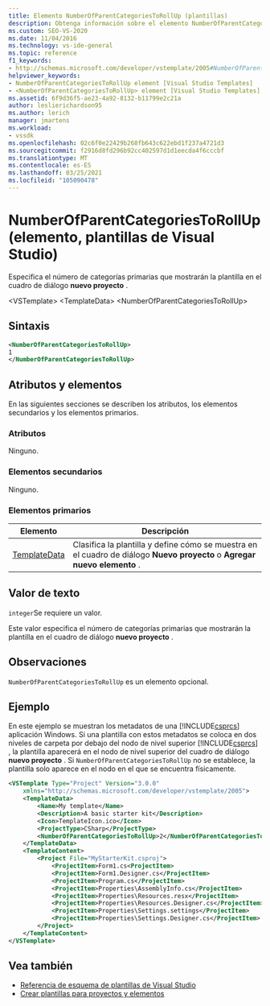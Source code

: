 ```yaml
---
title: Elemento NumberOfParentCategoriesToRollUp (plantillas)
description: Obtenga información sobre el elemento NumberOfParentCategoriesToRollUp y cómo especifica el número de categorías primarias que mostrarán la plantilla en el cuadro de diálogo nuevo proyecto.
ms.custom: SEO-VS-2020
ms.date: 11/04/2016
ms.technology: vs-ide-general
ms.topic: reference
f1_keywords:
- http://schemas.microsoft.com/developer/vstemplate/2005#NumberOfParentCategoriesToRollUp
helpviewer_keywords:
- NumberOfParentCategoriesToRollUp element [Visual Studio Templates]
- <NumberOfParentCategoriesToRollUp> element [Visual Studio Templates]
ms.assetid: 6f9d36f5-ae23-4a92-8132-b11799e2c21a
author: leslierichardson95
ms.author: lerich
manager: jmartens
ms.workload:
- vssdk
ms.openlocfilehash: 02c6f0e22429b268fb643c622ebd1f237a4721d3
ms.sourcegitcommit: f2916d8fd296b92cc402597d1d1eecda4f6cccbf
ms.translationtype: MT
ms.contentlocale: es-ES
ms.lasthandoff: 03/25/2021
ms.locfileid: "105090478"
---
```

# <a name="numberofparentcategoriestorollup-element-visual-studio-templates"></a>NumberOfParentCategoriesToRollUp (elemento, plantillas de Visual Studio)
Especifica el número de categorías primarias que mostrarán la plantilla en el cuadro de diálogo **nuevo proyecto** .

 \<VSTemplate> \<TemplateData>
 \<NumberOfParentCategoriesToRollUp>

## <a name="syntax"></a>Sintaxis

```xml
<NumberOfParentCategoriesToRollUp>
1
</NumberOfParentCategoriesToRollUp>
```

## <a name="attributes-and-elements"></a>Atributos y elementos
 En las siguientes secciones se describen los atributos, los elementos secundarios y los elementos primarios.

### <a name="attributes"></a>Atributos
 Ninguno.

### <a name="child-elements"></a>Elementos secundarios
 Ninguno.

### <a name="parent-elements"></a>Elementos primarios

|Elemento|Descripción|
|-------------|-----------------|
|[TemplateData](../extensibility/templatedata-element-visual-studio-templates.md)|Clasifica la plantilla y define cómo se muestra en el cuadro de diálogo **Nuevo proyecto** o **Agregar nuevo elemento** .|

## <a name="text-value"></a>Valor de texto
 `integer`Se requiere un valor.

 Este valor especifica el número de categorías primarias que mostrarán la plantilla en el cuadro de diálogo **nuevo proyecto** .

## <a name="remarks"></a>Observaciones
 `NumberOfParentCategoriesToRollUp` es un elemento opcional.

## <a name="example"></a>Ejemplo
 En este ejemplo se muestran los metadatos de una [!INCLUDE[csprcs](../data-tools/includes/csprcs_md.md)] aplicación Windows. Si una plantilla con estos metadatos se coloca en dos niveles de carpeta por debajo del nodo de nivel superior [!INCLUDE[csprcs](../data-tools/includes/csprcs_md.md)] , la plantilla aparecerá en el nodo de nivel superior del cuadro de diálogo **nuevo proyecto** . Si `NumberOfParentCategoriesToRollUp` no se establece, la plantilla solo aparece en el nodo en el que se encuentra físicamente.

```xml
<VSTemplate Type="Project" Version="3.0.0"
    xmlns="http://schemas.microsoft.com/developer/vstemplate/2005">
    <TemplateData>
        <Name>My template</Name>
        <Description>A basic starter kit</Description>
        <Icon>TemplateIcon.ico</Icon>
        <ProjectType>CSharp</ProjectType>
        <NumberOfParentCategoriesToRollUp>2</NumberOfParentCategoriesToRollUp>
    </TemplateData>
    <TemplateContent>
        <Project File="MyStarterKit.csproj">
            <ProjectItem>Form1.cs<ProjectItem>
            <ProjectItem>Form1.Designer.cs</ProjectItem>
            <ProjectItem>Program.cs</ProjectItem>
            <ProjectItem>Properties\AssemblyInfo.cs</ProjectItem>
            <ProjectItem>Properties\Resources.resx</ProjectItem>
            <ProjectItem>Properties\Resources.Designer.cs</ProjectItem>
            <ProjectItem>Properties\Settings.settings</ProjectItem>
            <ProjectItem>Properties\Settings.Designer.cs</ProjectItem>
        </Project>
    </TemplateContent>
</VSTemplate>
```

## <a name="see-also"></a>Vea también
- [Referencia de esquema de plantillas de Visual Studio](../extensibility/visual-studio-template-schema-reference.md)
- [Crear plantillas para proyectos y elementos](../ide/creating-project-and-item-templates.md)
